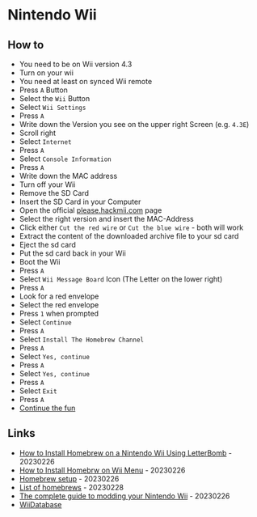 # Nintendo Wii

## How to

* You need to be on Wii version 4.3
* Turn on your wii
* You need at least on synced Wii remote
* Press `A` Button
* Select the `Wii` Button
* Select `Wii Settings`
* Press `A`
* Write down the Version you see on the upper right Screen (e.g. `4.3E`)
* Scroll right
* Select `Internet`
* Press `A`
* Select `Console Information`
* Press `A`
* Write down the MAC address
* Turn off your Wii
* Remove the SD Card
* Insert the SD Card in your Computer
* Open the official [please.hackmii.com](https://please.hackmii.com/) page
* Select the right version and insert the MAC-Address
* Click either `Cut the red wire` or `Cut the blue wire` - both will work
* Extract the content of the downloaded archive file to your sd card
* Eject the sd card
* Put the sd card back in your Wii
* Boot the Wii
* Press `A`
* Select `Wii Message Board` Icon (The Letter on the lower right)
* Press `A`
* Look for a red envelope
* Select the red envelope
* Press `1` when prompted
* Select `Continue`
* Press `A`
* Select `Install The Homebrew Channel`
* Press `A`
* Select `Yes, continue`
* Press `A`
* Select `Yes, continue`
* Press `A`
* Select `Exit`
* Press `A`
* [Continue the fun](https://wii.guide/)

## Links

* [How to Install Homebrew on a Nintendo Wii Using LetterBomb](https://www.makeuseof.com/tag/set-wii-homebrew-letterbomb/) - 20230226
* [How to Install Homebrw on Wii Menu](https://www.wikihow.com/Install-Homebrew-on-Wii-Menu-4.3) - 20230226
* [Homebrew setup](https://wiibrew.org/wiki/Homebrew_setup) - 20230226
* [List of homebrews](https://wiibrew.org/wiki/List_of_homebrew_applications) - 20230228
* [The complete guide to modding your Nintendo Wii](https://wii.guide/) - 20230226
* [WiiDatabase](https://wiidatabase.de/)

